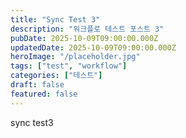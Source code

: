 ```yaml
---
title: "Sync Test 3"
description: "워크플로 테스트 포스트 3"
pubDate: 2025-10-09T09:00:00.000Z
updatedDate: 2025-10-09T09:00:00.000Z
heroImage: "/placeholder.jpg"
tags: ["test", "workflow"]
categories: ["테스트"]
draft: false
featured: false
---
```


sync test3